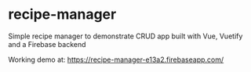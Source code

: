 # recipe-manager
Simple recipe manager to demonstrate CRUD app built with Vue, Vuetify and a Firebase backend

Working demo at: https://recipe-manager-e13a2.firebaseapp.com/

